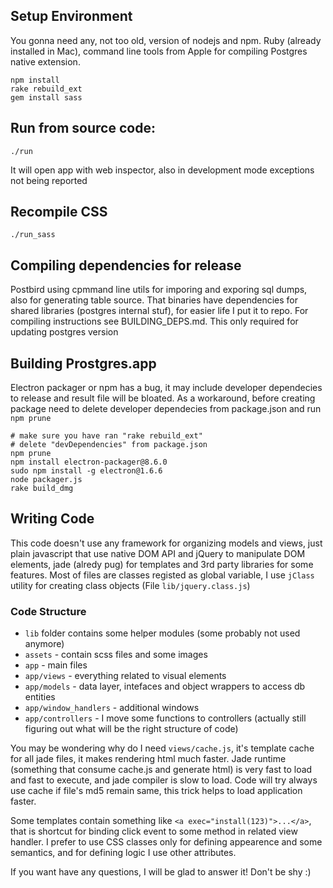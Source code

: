 ## Setup Environment

You gonna need any, not too old, version of nodejs and npm. Ruby (already installed in Mac), command line tools from Apple for compiling Postgres native extension.

    npm install
    rake rebuild_ext
    gem install sass

## Run from source code:

    ./run

It will open app with web inspector, also in development mode exceptions not being reported

## Recompile CSS

    ./run_sass

## Compiling dependencies for release

Postbird using cpmmand line utils for imporing and exporing sql dumps, also for generating table source. That binaries have dependencies for shared libraries (postgres internal stuf), for easier life I put it to repo. For compiling instructions see BUILDING_DEPS.md. This only required for updating postgres version

## Building Prostgres.app

Electron packager or npm has a bug, it may include developer dependecies to release and result file will be bloated. As a workaround, before creating package need to delete developer dependecies from package.json and run `npm prune`

```
# make sure you have ran "rake rebuild_ext"
# delete "devDependencies" from package.json
npm prune
npm install electron-packager@8.6.0
sudo npm install -g electron@1.6.6
node packager.js
rake build_dmg
```

## Writing Code

This code doesn't use any framework for organizing models and views, just plain javascript that use native DOM API and jQuery to manipulate DOM elements, jade (alredy pug) for templates and 3rd party libraries for some features. Most of files are classes registed as global variable, I use `jClass` utility for creating class objects (File `lib/jquery.class.js`)

### Code Structure

* `lib` folder contains some helper modules (some probably not used anymore)
* `assets` - contain scss files and some images
* `app` - main files
* `app/views` - everything related to visual elements
* `app/models` - data layer, intefaces and object wrappers to access db entities
* `app/window_handlers` - additional windows
* `app/controllers` - I move some functions to controllers (actually still figuring out what will be the right structure of code)

You may be wondering why do I need `views/cache.js`, it's template cache for all jade files, it makes rendering html much faster. Jade runtime (something that consume cache.js and generate html) is very fast to load and fast to execute, and jade compiler is slow to load. Code will try always use cache if file's md5 remain same, this trick helps to load application faster.

Some templates contain something like `<a exec="install(123)">...</a>`, that is shortcut for binding click event to some method in related view handler. I prefer to use CSS classes only for defining appearence and some semantics, and for defining logic I use other attributes.

If you want have any questions, I will be glad to answer it! Don't be shy :)
